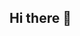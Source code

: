 ## Hi there 👋

<!--
**StrawberryPuppy/StrawberryPuppy** is a ✨ _special_ ✨ repository because its `README.md` (this file) appears on your GitHub profile.

https://marketplace.loji.com.br/storage/uploads/iJBuIkutrq9ubzY2RBStFHM7LSvxLDArmnLkSUW6.jpg
